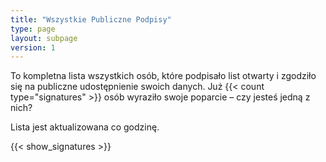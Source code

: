 ```yaml
---
title: "Wszystkie Publiczne Podpisy"
type: page
layout: subpage
version: 1
---
```


To kompletna lista wszystkich osób, które podpisało list otwarty i zgodziło się na publiczne udostępnienie swoich danych. Już {{< count type="signatures" >}} osób wyraziło swoje poparcie – czy jesteś jedną z nich?

Lista jest aktualizowana co godzinę.

{{< show_signatures >}}

